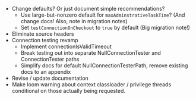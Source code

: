 * Change defaults? Or just document simple recommendations?
  - Use large-but-nonzero default for `maxAdminstrativeTaskTime`? (And change docs! Also, note in migration notes)
  - Set `testConnectionOnCheckout` to `true` by default (Big migration note!)
* Eliminate source headers
* Connection testing revamp
  - Implement connectionIsValidTimeout
  - Break testing out into separate NullConnectionTester and ConnectionTester paths
  - Simplify docs for default NullConnectionTesterPath, remove existing docs to an appendix
* Revise / update documentation
* Make loom warning about context classloader / privilege threads conditional on those actually being requested.

